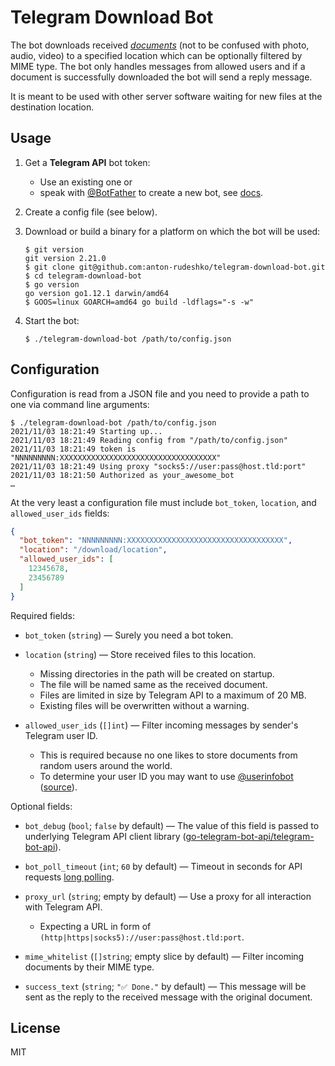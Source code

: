 # Telegram Download Bot

The bot downloads received [_documents_][telegram-documents] (not to be confused with photo, audio, video) to a specified location which can be optionally filtered by MIME type.
The bot only handles messages from allowed users and if a document is successfully downloaded the bot will send a reply message.

It is meant to be used with other server software waiting for new files at the destination location.

[telegram-documents]: https://core.telegram.org/bots/api#document

## Usage

1. Get a **Telegram API** bot token:
    * Use an existing one or
    * speak with [@BotFather] to create a new bot, see [docs][botfather-docs].
1. Create a config file (see below).
1. Download or build a binary for a platform on which the bot will be used:

    ```console
    $ git version
    git version 2.21.0
    $ git clone git@github.com:anton-rudeshko/telegram-download-bot.git
    $ cd telegram-download-bot
    $ go version
    go version go1.12.1 darwin/amd64
    $ GOOS=linux GOARCH=amd64 go build -ldflags="-s -w"
    ```

1. Start the bot:

    ```console
    $ ./telegram-download-bot /path/to/config.json
    ```

[@BotFather]: https://t.me/BotFather
[botfather-docs]: https://core.telegram.org/bots#6-botfather

## Configuration

Configuration is read from a JSON file and you need to provide a path to one via command line arguments:

```console
$ ./telegram-download-bot /path/to/config.json
2021/11/03 18:21:49 Starting up...
2021/11/03 18:21:49 Reading config from "/path/to/config.json"
2021/11/03 18:21:49 token is "NNNNNNNNN:XXXXXXXXXXXXXXXXXXXXXXXXXXXXXXXXXXX"
2021/11/03 18:21:49 Using proxy "socks5://user:pass@host.tld:port"
2021/11/03 18:21:50 Authorized as your_awesome_bot
…
```

At the very least a configuration file must include `bot_token`, `location`, and `allowed_user_ids` fields:

```json
{
  "bot_token": "NNNNNNNNN:XXXXXXXXXXXXXXXXXXXXXXXXXXXXXXXXXXX",
  "location": "/download/location",
  "allowed_user_ids": [
    12345678,
    23456789
  ]
}
```

Required fields:

* `bot_token` (`string`) — Surely you need a bot token.
* `location` (`string`) — Store received files to this location.

    * Missing directories in the path will be created on startup.
    * The file will be named same as the received document.
    * Files are limited in size by Telegram API to a maximum of 20 MB.
    * Existing files will be overwritten without a warning.

* `allowed_user_ids` (`[]int`) — Filter incoming messages by sender's Telegram user ID.

    * This is required because no one likes to store documents from random users around the world.
    * To determine your user ID you may want to use [@userinfobot] ([source][@userinfobot-source]).

[@userinfobot]: https://t.me/userinfobot
[@userinfobot-source]: https://github.com/nadam/userinfobot

Optional fields:

* `bot_debug` (`bool`; `false` by default) — The value of this field is passed to underlying Telegram API client library ([go-telegram-bot-api/telegram-bot-api]).
* `bot_poll_timeout` (`int`; `60` by default) — Timeout in seconds for API requests [long polling].
* `proxy_url` (`string`; empty by default) — Use a proxy for all interaction with Telegram API.

    * Expecting a URL in form of `(http|https|socks5)://user:pass@host.tld:port`.

* `mime_whitelist` (`[]string`; empty slice by default) — Filter incoming documents by their MIME type.
* `success_text` (`string`; `"✅ Done."` by default) — This message will be sent as the reply to the received message with the original document.

[go-telegram-bot-api/telegram-bot-api]: https://github.com/go-telegram-bot-api/telegram-bot-api

[long polling]: https://en.wikipedia.org/wiki/Push_technology#Long_polling

## License

MIT
